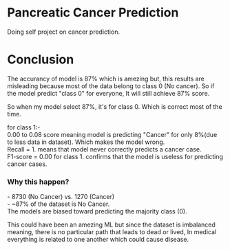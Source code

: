 # Pancreatic Cancer Prediction
 
 Doing self project on cancer prediction.

 # Conclusion

The accurancy of model is 87% which is amezing but, this results are misleading because most of the data belong to class 0 (No cancer). So if the model predict "class 0" for everyone, It will still achieve 87% score.

So when my model select 87%, it's for class 0. Which is correct most of the time.

for class 1:- <br>
0.00 to 0.08 score meaning model is predicting "Cancer" for only 8%(due to less data in dataset). Which makes the model wrong.<br>
Recall = 1. means that model never correctly predicts a cancer case.<br>
F1-score = 0.00 for class 1. confirms  that the model is useless for predicting cancer cases.<br>

<h3>Why this happen?</h3>
- 8730 (No Cancer) vs. 1270 (Cancer) <br>
- ~87% of the dataset is No Cancer.<br>
The models are biased toward predicting the majority class (0).

This could have been an amezing ML but since the dataset is imbalanced meaning, there is no particular path that leads to dead or lived, In medical everything is related to one another which could cause disease. 